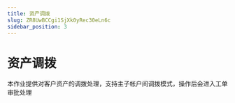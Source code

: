 ```yaml
---
title: 资产调拨
slug: ZR8UwBCCgi1SjXk0yRec30eLn6c
sidebar_position: 3
---
```



# 资产调拨

本作业提供对客户资产的调拨处理，支持主子帐户间调拨模式，操作后会进入工单审批处理

